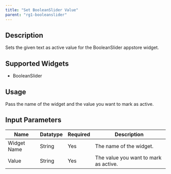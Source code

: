 ```yaml
---
title: "Set BooleanSlider Value"
parent: "rg1-booleanslider"
---
```


## Description
Sets the given text as active value for the BooleanSlider appstore widget.

## Supported Widgets
+ BooleanSlider

## Usage
Pass the name of the widget and the value you want to mark as active.

## Input Parameters



Name | Datatype | Required | Description
---- | -------- | ------- |---------------
Widget Name | String | Yes | The name of the widget.
Value | String | Yes | The value you want to mark as active.
